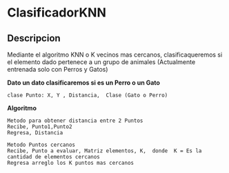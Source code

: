 # ClasificadorKNN

## Descripcion
Mediante el algoritmo KNN o K vecinos mas cercanos, clasificaqueremos si el elemento dado pertenece a un grupo de animales (Actualmente entrenada solo con Perros y Gatos)


**Dato un dato clasificaremos si es un Perro o un Gato**

    clase Punto: X, Y , Distancia,  Clase (Gato o Perro)
	
  
**Algoritmo**

    Metodo para obtener distancia entre 2 Puntos
    Recibe, Punto1,Punto2
    Regresa, Distancia

    Metodo Puntos cercanos
    Recibe, Punto a evaluar, Matriz elementos, K,  donde  K = Es la cantidad de elementos cercanos
    Regresa arreglo los K puntos mas cercanos
